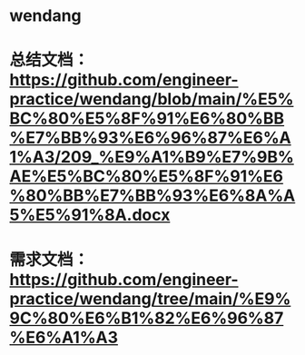 # wendang
# 总结文档：https://github.com/engineer-practice/wendang/blob/main/%E5%BC%80%E5%8F%91%E6%80%BB%E7%BB%93%E6%96%87%E6%A1%A3/209_%E9%A1%B9%E7%9B%AE%E5%BC%80%E5%8F%91%E6%80%BB%E7%BB%93%E6%8A%A5%E5%91%8A.docx
# 需求文档：https://github.com/engineer-practice/wendang/tree/main/%E9%9C%80%E6%B1%82%E6%96%87%E6%A1%A3
